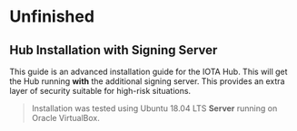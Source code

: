 # Unfinished


## Hub Installation with Signing Server

This guide is an advanced installation guide for the IOTA Hub. This will get the Hub running **with** the additional signing server. This provides an extra layer of security suitable for high-risk situations. 

> Installation was tested using Ubuntu 18.04 LTS **Server** running on Oracle VirtualBox.


